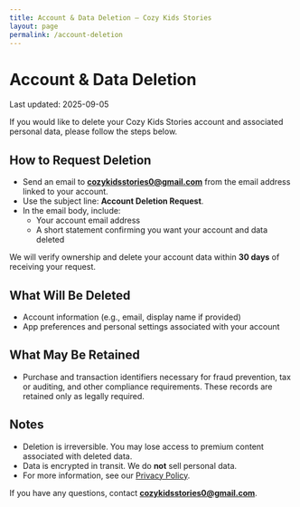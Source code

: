 ```yaml
---
title: Account & Data Deletion — Cozy Kids Stories
layout: page
permalink: /account-deletion
---
```


# Account & Data Deletion

Last updated: 2025-09-05

If you would like to delete your Cozy Kids Stories account and associated personal data, please follow the steps below.

## How to Request Deletion
- Send an email to **cozykidsstories0@gmail.com** from the email address linked to your account.
- Use the subject line: **Account Deletion Request**.
- In the email body, include:
  - Your account email address
  - A short statement confirming you want your account and data deleted

We will verify ownership and delete your account data within **30 days** of receiving your request.

## What Will Be Deleted
- Account information (e.g., email, display name if provided)
- App preferences and personal settings associated with your account

## What May Be Retained
- Purchase and transaction identifiers necessary for fraud prevention, tax or auditing, and other compliance requirements. These records are retained only as legally required.

## Notes
- Deletion is irreversible. You may lose access to premium content associated with deleted data.
- Data is encrypted in transit. We do **not** sell personal data.
- For more information, see our [Privacy Policy](/cozykidsstoriesprivacy/privacy).

If you have any questions, contact **cozykidsstories0@gmail.com**.
